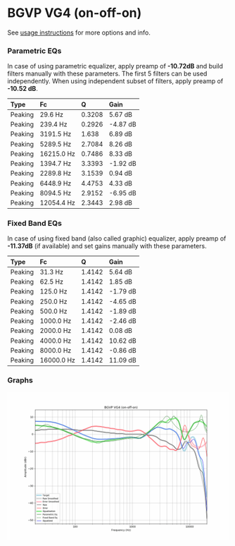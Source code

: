 # BGVP VG4 (on-off-on)
See [usage instructions](https://github.com/jaakkopasanen/AutoEq#usage) for more options and info.

### Parametric EQs
In case of using parametric equalizer, apply preamp of **-10.72dB** and build filters manually
with these parameters. The first 5 filters can be used independently.
When using independent subset of filters, apply preamp of **-10.52 dB**.

| Type    | Fc         |      Q | Gain     |
|:--------|:-----------|:-------|:---------|
| Peaking | 29.6 Hz    | 0.3208 | 5.67 dB  |
| Peaking | 239.4 Hz   | 0.2926 | -4.87 dB |
| Peaking | 3191.5 Hz  | 1.638  | 6.89 dB  |
| Peaking | 5289.5 Hz  | 2.7084 | 8.26 dB  |
| Peaking | 16215.0 Hz | 0.7486 | 8.33 dB  |
| Peaking | 1394.7 Hz  | 3.3393 | -1.92 dB |
| Peaking | 2289.8 Hz  | 3.1539 | 0.94 dB  |
| Peaking | 6448.9 Hz  | 4.4753 | 4.33 dB  |
| Peaking | 8094.5 Hz  | 2.9152 | -6.95 dB |
| Peaking | 12054.4 Hz | 2.3443 | 2.98 dB  |

### Fixed Band EQs
In case of using fixed band (also called graphic) equalizer, apply preamp of **-11.37dB**
(if available) and set gains manually with these parameters.

| Type    | Fc         |      Q | Gain     |
|:--------|:-----------|:-------|:---------|
| Peaking | 31.3 Hz    | 1.4142 | 5.64 dB  |
| Peaking | 62.5 Hz    | 1.4142 | 1.85 dB  |
| Peaking | 125.0 Hz   | 1.4142 | -1.79 dB |
| Peaking | 250.0 Hz   | 1.4142 | -4.65 dB |
| Peaking | 500.0 Hz   | 1.4142 | -1.89 dB |
| Peaking | 1000.0 Hz  | 1.4142 | -2.46 dB |
| Peaking | 2000.0 Hz  | 1.4142 | 0.08 dB  |
| Peaking | 4000.0 Hz  | 1.4142 | 10.62 dB |
| Peaking | 8000.0 Hz  | 1.4142 | -0.86 dB |
| Peaking | 16000.0 Hz | 1.4142 | 11.09 dB |

### Graphs
![](./BGVP%20VG4%20(on-off-on).png)